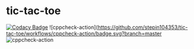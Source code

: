 # tic-tac-toe

[![Codacy Badge](https://api.codacy.com/project/badge/Grade/6869ba97cf484751a1852a3da50a1d88)](https://app.codacy.com/manual/stepin104353/tic-tac-toe?utm_source=github.com&utm_medium=referral&utm_content=stepin104353/tic-tac-toe&utm_campaign=Badge_Grade_Dashboard)
![cppcheck-action](https://github.com/stepin104353/tic-tac-toe/workflows/cppcheck-action/badge.svg?branch=master
![cppcheck-action](https://github.com/stepin104353/tic-tac-toe/workflows/cppcheck-action/badge.svg?branch=master)

